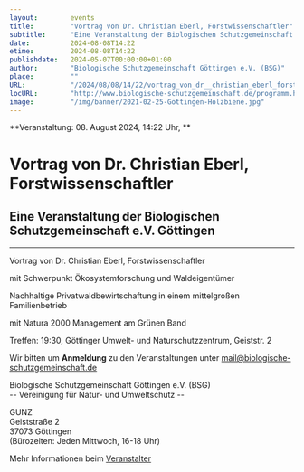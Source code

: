 ```yaml
---
layout:        events
title:         "Vortrag von Dr. Christian Eberl, Forstwissenschaftler"
subtitle:      "Eine Veranstaltung der Biologischen Schutzgemeinschaft e.V. Göttingen"
date:          2024-08-08T14:22
etime:         2024-08-08T14:22
publishdate:   2024-05-07T00:00:00+01:00
author:        "Biologische Schutzgemeinschaft Göttingen e.V. (BSG)"
place:         ""
URL:           "/2024/08/08/14/22/vortrag_von_dr__christian_eberl_forstwissenschaftler"
locURL:        "http://www.biologische-schutzgemeinschaft.de/programm.html"
image:         "/img/banner/2021-02-25-Göttingen-Holzbiene.jpg"
---
```


**Veranstaltung: 08. August 2024, 14:22 Uhr, **

Vortrag von Dr. Christian Eberl, Forstwissenschaftler
===========

Eine Veranstaltung der Biologischen Schutzgemeinschaft e.V. Göttingen
-----------

-------------

Vortrag von Dr. Christian Eberl, Forstwissenschaftler

mit Schwerpunkt Ökosystemforschung und Waldeigentümer

Nachhaltige Privatwaldbewirtschaftung in einem mittelgroßen Familienbetrieb

mit Natura 2000 Management am Grünen Band

Treffen: 19:30, Göttinger Umwelt- und Naturschutzzentrum, Geiststr. 2


Wir bitten um **Anmeldung** zu den Veranstaltungen unter mail@biologische-schutzgemeinschaft.de

Biologische Schutzgemeinschaft Göttingen e.V. (BSG)  
-- Vereinigung für Natur- und Umweltschutz --  

GUNZ  
Geiststraße 2  
37073 Göttingen  
(Bürozeiten: Jeden Mittwoch, 16-18 Uhr)


Mehr Informationen beim [Veranstalter](http://www.biologische-schutzgemeinschaft.de/programm.html)
